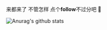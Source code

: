 来都来了 不管怎样 点个**follow**不过分吧 👋

![Anurag's github stats](https://github-readme-stats.vercel.app/api?username=limuen&show_icons=true&theme=tokyonight)
